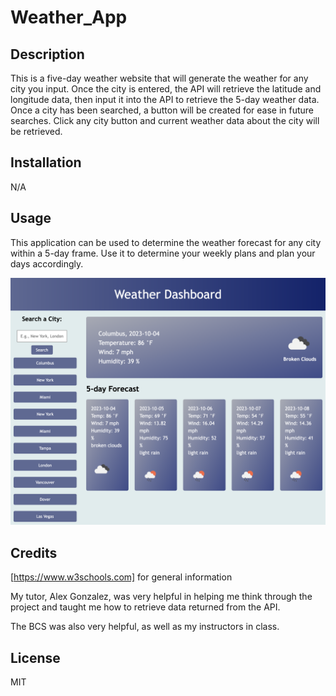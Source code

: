 # Weather_App

## Description
This is a five-day weather website that will generate the weather for any city you input.  Once the city is entered, the API will retrieve the latitude and longitude data, then input it into the API to retrieve the 5-day weather data.  Once a city has been searched, a button will be created for ease in future searches.  Click any city button and current weather data about the city will be retrieved. 

## Installation

N/A

## Usage

This application can be used to determine the weather forecast for any city within a 5-day frame.  Use it to determine your weekly plans and plan your days accordingly.

![Webpage Example](./assets/weather_App.png?raw=true "Webpage Example")


## Credits

[https://www.w3schools.com] for general information

My tutor, Alex Gonzalez, was very helpful in helping me think through the project and taught me how to retrieve data returned from the API.

The BCS was also very helpful, as well as my instructors in class.


## License
MIT



